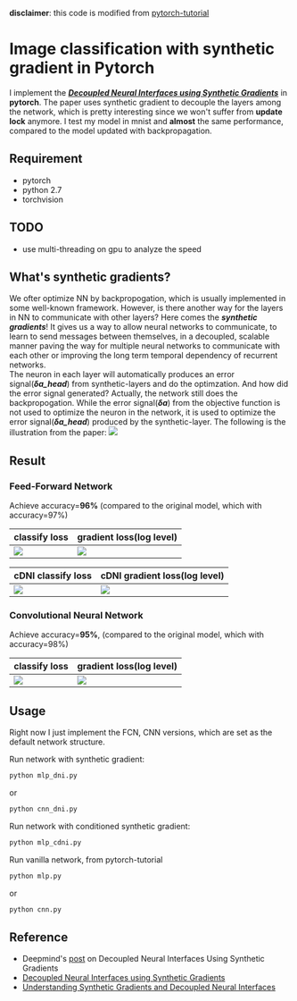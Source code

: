**disclaimer**: this code is modified from [pytorch-tutorial](https://github.com/yunjey/pytorch-tutorial)

# Image classification with synthetic gradient in Pytorch
I implement the ***[Decoupled Neural Interfaces using Synthetic Gradients](http://arxiv.org/abs/1608.05343)*** in **pytorch**. The paper uses synthetic gradient to decouple the layers among the network, which is pretty interesting since we won't suffer from **update lock** anymore. I test my model in mnist and **almost** the same performance, compared to the model updated with backpropagation.

## Requirement
- pytorch
- python 2.7
- torchvision

## TODO
- use multi-threading on gpu to analyze the speed

## What's synthetic gradients?
We ofter optimize NN by backpropogation, which is usually implemented in some well-known framework. However, is there another way for the layers in NN to communicate with other layers? Here comes the ***synthetic gradients***! It gives us a way to allow neural networks to communicate, to learn to send messages between themselves, in a decoupled, scalable manner paving the way for multiple neural networks to communicate with each other or improving the long term temporal dependency of recurrent networks.   
The neuron in each layer will automatically produces an error signal(***δa_head***) from synthetic-layers and do the optimzation. And how did the error signal generated? Actually, the network still does the backpropogation. While the error signal(***δa***) from the objective function is not used to optimize the neuron in the network, it is used to optimize the error signal(***δa_head***) produced by the synthetic-layer. The following is the illustration from the paper:
![](https://github.com/andrewliao11/DNI-pytorch/blob/master/misc/dni_illustration.png?raw=true)   

## Result

### Feed-Forward Network

Achieve accuracy=**96%** (compared to the original model, which with accuracy=97%)

| classify loss | gradient loss(log level) |
|----|----|
| ![](https://github.com/andrewliao11/DNI-pytorch/blob/master/misc/classify_loss.png?raw=true) | ![](https://github.com/andrewliao11/DNI-pytorch/blob/master/misc/grad_loss.png?raw=true) |

| cDNI classify loss | cDNI gradient loss(log level) |
|----|----|
| ![](https://github.com/andrewliao11/DNI-pytorch/blob/master/misc/cDNI_classify_loss.png?raw=true) | ![](https://github.com/andrewliao11/DNI-pytorch/blob/master/misc/cDNI_grad_loss.png?raw=true) |

### Convolutional Neural Network

Achieve accuracy=**95%**, (compared to the original model, which with accuracy=98%)

| classify loss | gradient loss(log level) |
|----|----|
| ![](https://github.com/andrewliao11/DNI-pytorch/blob/master/misc/cnn_classify_loss.png?raw=true) | ![](https://github.com/andrewliao11/DNI-pytorch/blob/master/misc/cnn_grad_loss.png?raw=true) |

## Usage 
Right now I just implement the FCN, CNN versions, which are set as the default network structure.

Run network with synthetic gradient:

```python
python mlp_dni.py
```

or 

```python
python cnn_dni.py
```


Run network with conditioned synthetic gradient:

```python
python mlp_cdni.py
```

Run vanilla network, from pytorch-tutorial
```python
python mlp.py
```

or 

```python
python cnn.py
```

## Reference
- Deepmind's [post](https://deepmind.com/blog/decoupled-neural-networks-using-synthetic-gradients/) on Decoupled Neural Interfaces Using Synthetic Gradients
- [Decoupled Neural Interfaces using Synthetic Gradients](https://arxiv.org/abs/1608.05343)
- [Understanding Synthetic Gradients and Decoupled Neural Interfaces](https://arxiv.org/abs/1703.00522)

